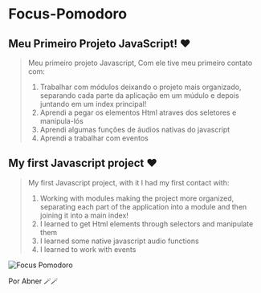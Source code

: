 # Focus-Pomodoro
 ## Meu Primeiro Projeto JavaScript! ❤️
 
 > Meu primeiro projeto Javascript, Com ele tive meu primeiro contato com:
 > 1. Trabalhar com módulos deixando o projeto mais organizado, separando cada parte da aplicação em um múdulo e depois juntando em um index principal!
 > 2. Aprendi a pegar os elementos Html atraves dos seletores e manipula-lós
 > 3. Aprendi algumas funções de áudios nativas do javascript
 > 4. Aprendi a trabalhar com eventos

 ## My first Javascript project ❤️

 > My first Javascript project, with it I had my first contact with:
 > 1. Working with modules making the project more organized, separating each part of the application into a module and then joining it into a main index!
 > 2. I learned to get Html elements through selectors and manipulate them
 > 3. I learned some native javascript audio functions
 > 4. I learned to work with events


![Focus Pomodoro](https://user-images.githubusercontent.com/107922389/175777266-36b2de72-b2c9-4d0a-ac55-43ed9cd3e63a.gif)
 <p style="text-aling: center";>Por Abner 🪄🪄</P>
